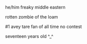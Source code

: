 he/him freaky middle eastern

rotten zombie of the loam

#1 avey tare fan of all time no contest

seventeen years old ^_^

